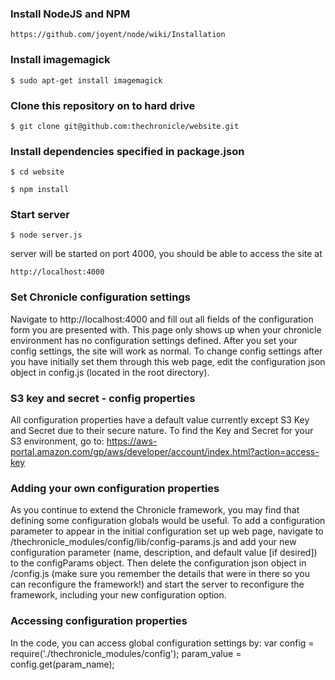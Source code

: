 ### Install NodeJS and NPM

    https://github.com/joyent/node/wiki/Installation

### Install imagemagick

    $ sudo apt-get install imagemagick

### Clone this repository on to hard drive

    $ git clone git@github.com:thechronicle/website.git

### Install dependencies specified in package.json

    $ cd website

    $ npm install

### Start server

    $ node server.js

server will be started on port 4000, you should be able to access the site at

    http://localhost:4000

### Set Chronicle configuration settings

Navigate to http://localhost:4000 and fill out all fields of the configuration form you are presented with. This page only shows up when your chronicle environment has no configuration settings defined. After you set your config settings, the site will work as normal. To change config settings after you have initially set them through this web page, edit the configuration json object in config.js (located in the root directory).

### S3 key and secret - config properties

All configuration properties have a default value currently except S3 Key and Secret due to their secure nature. To find the Key and Secret for your S3 environment, go to: https://aws-portal.amazon.com/gp/aws/developer/account/index.html?action=access-key

### Adding your own configuration properties

As you continue to extend the Chronicle framework, you may find that defining some configuration globals would be useful. To add a configuration parameter to appear in the initial configuration set up web page, navigate to /thechronicle_modules/config/lib/config-params.js and add your new configuration parameter (name, description, and default value [if desired]) to the configParams object. Then delete the configuration json object in /config.js (make sure you remember the details that were in there so you can reconfigure the framework!) and start the server to reconfigure the framework, including your new configuration option.

### Accessing configuration properties

In the code, you can access global configuration settings by:
	var config = require('./thechronicle_modules/config');
	param_value = config.get(param_name);
